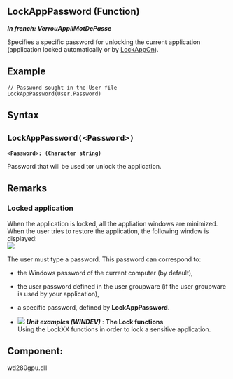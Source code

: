 
## LockAppPassword (Function)

***In french: VerrouAppliMotDePasse***



<a name="XUse"></a>
<a name="Use"></a>
<a name="description"></a>
Specifies a specific password for unlocking the current application (application locked automatically or by [LockAppOn](../WDLang6/1000017011.md)). 
<a name="Example1"></a>
<a name="sample_code"></a>

## Example


```wl
// Password sought in the User file
LockAppPassword(User.Password)
```

<a name="XSYNTAX"></a>
<a name="SYNTAX1"></a>

## Syntax

`LockAppPassword(<Password>)`
---

**`<Password>: (Character string)`**

Password that will be used tor unlock the application.  



<a name="NOTE0"></a>
<a name="NOTE0_1"></a>

## Remarks




### Locked application
<a name="locked_application_ELTPARAGRAPHE000035"></a>

When the application is locked, all the appliation windows are minimized. When the user tries to restore the application, the following window is displayed:
<br>![](https://doc.pcsoft.fr/en-US/images/image.awp?langid=3&name=Verrouappli.gif)


The user must type a password. This password can correspond to:

- the Windows password of the current computer (by default), 

- the user password defined in the user groupware (if the user groupware is used by your application), 

- a specific password, defined by **LockAppPassword**.





- ![](https://doc.pcsoft.fr/en-US/images/image.awp?langid=3&name=TheLockfunctions.gif) ***Unit examples (WINDEV)*** : **The Lock functions** <br>Using the LockXX functions in order to lock a sensitive application.



<a name="XComponent"></a>

## Component:
wd280gpu.dll
